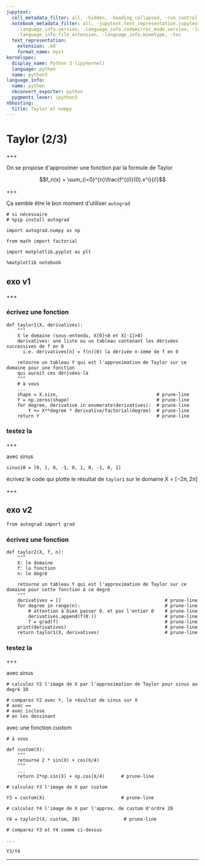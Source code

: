 ```yaml
---
jupytext:
  cell_metadata_filter: all, -hidden, -heading_collapsed, -run_control, -trusted
  notebook_metadata_filter: all, -jupytext.text_representation.jupytext_version, -jupytext.text_representation.format_version,
    -language_info.version, -language_info.codemirror_mode.version, -language_info.codemirror_mode,
    -language_info.file_extension, -language_info.mimetype, -toc
  text_representation:
    extension: .md
    format_name: myst
kernelspec:
  display_name: Python 3 (ipykernel)
  language: python
  name: python3
language_info:
  name: python
  nbconvert_exporter: python
  pygments_lexer: ipython3
nbhosting:
  title: Taylor et numpy
---
```


# Taylor (2/3)

+++

On se propose d'approximer une fonction par la formule de Taylor

$$f_n(x) = \sum_{i=0}^{n}\frac{f^{(i)}(0).x^i}{i!}$$

+++

Ça semble être le bon moment d'utiliser `autograd`

```{code-cell} ipython3
# si nécessaire
# %pip install autograd

import autograd.numpy as np

from math import factorial
```

```{code-cell} ipython3
import matplotlib.pyplot as plt

%matplotlib notebook
```

## exo v1

+++

### écrivez une fonction

```{code-cell} ipython3
def taylor1(X, derivatives):
    """
    X le domaine (sous-entendu, X[0]<0 et X[-1]>0)
    derivatives: une liste ou un tableau contenant les dérivées successives de f en 0
      i.e. derivatives[n] = f(n)(0) la dérivée n-ième de f en 0
    
    retourne un tableau Y qui est l'approximation de Taylor sur ce domaine pour une fonction
    qui aurait ces dérivées-là
    """
    # à vous
    ...
    shape = X.size,                                    # prune-line
    Y = np.zeros(shape)                                # prune-line
    for degree, derivative in enumerate(derivatives):  # prune-line
        Y += X**degree * derivative/factorial(degree)  # prune-line
    return Y                                           # prune-line
```

### testez la

+++

avec sinus

```{code-cell} ipython3
sinus10 = [0, 1, 0, -1, 0, 1, 0, -1, 0, 1]
```

écrivez le code qui plotte le résultat de `taylor1` sur le domaine X = $[-2\pi, 2\pi]$

+++

## exo v2

```{code-cell} ipython3
from autograd import grad
```

### écrivez une fonction

```{code-cell} ipython3
def taylor2(X, f, n):
    """
    X: le domaine
    f: la fonction
    n: le degré
    
    retourne un tableau Y qui est l'approximation de Taylor sur ce domaine pour cette fonction à ce degré
    """
    derivatives = []                                      # prune-line
    for degree in range(n):                               # prune-line
        # attention à bien passer 0. et pas l'entier 0    # prune-line
        derivatives.append(f(0.))                         # prune-line
        f = grad(f)                                       # prune-line
    print(derivatives)                                    # prune-line
    return taylor1(X, derivatives)                        # prune-line
```

### testez la

+++

avec sinus

```{code-cell} ipython3
# calculez Y2 l'image de X par l'approximation de Taylor pour sinus au degré 10
```

```{code-cell} ipython3
# comparez Y2 avec Y, le résultat de sinus sur X
# avec ==
# avec isclose
# en les dessinant
```

avec une fonction custom

```{code-cell} ipython3
# à vous

def custom(X):
    """
    retourne 2 * sin(X) + cos(X/4)
    """
    ...
    return 2*np.sin(X) + np.cos(X/4)      # prune-line
```

```{code-cell} ipython3
# calculez Y3 l'image de X par custom

Y3 = custom(X)                            # prune-line
```

```{code-cell} ipython3
# calculez Y4 l'image de X par l'approx. de custom d'ordre 20

Y4 = taylor2(X, custom, 20)                # prune-line
```

```{code-cell} ipython3
# comparez Y3 et Y4 comme ci-dessus

...
```

```{code-cell} ipython3
Y3/Y4
```

***
